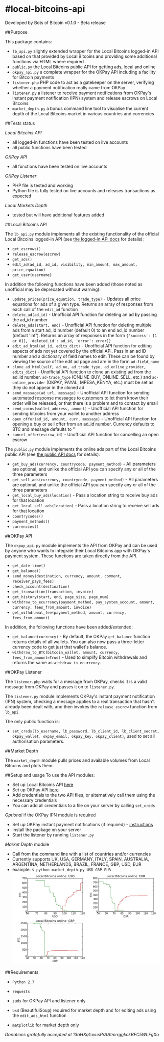 #local-bitcoins-api
==================

Developed by Bots of Bitcoin
v0.1.0 - Beta release

##Purpose

This package contains:
- `lb_api.py` slightly extended wrapper for the Local Bitcoins logged-in API based on that provided by Local Bitcoins and providing some additional functions via HTML where required
- `public.py` the Local Bitcoins public API for getting ads, local and online
- `okpay_api.py` a complete wrapper for the OKPay API including a facility for Bitcoin payments
- `listener.php` PHP code to act as a gatekeeper on the server, verifying whether a payment notification really came from OKPay
- `listener.py` a listener to receive payment notifications from OKPay's instant payment notification (IPN) system and release escrows on Local Bitcoins
- `market_depth.py` a bonus command line tool to visualise the current depth of the Local Bitcoins market in various countries and currencies

##Tests status

_Local Bitcoins API_
- all logged-in functions have been tested on live accounts
- all public functions have been tested

_OKPay API_
- all functions have been tested on live accounts

_OKPay Listener_
- PHP file is tested and working
- Python file is fully tested on live accounts and releases transactions as expected

_Local Markets Depth_
- tested but will have additional features added

##Local Bitcoins API

The `lb_api.py` module implements all the existing functionality of the official Local Bitcoins logged-in API (see [the logged-in  API docs](https://localbitcoins.com/api-docs/) for details):
- `get_escrows()`
- `release_escrow(escrow)`
- `get_ads()`
- `edit_ad(ad_id, ad_id, visibility, min_amount, max_amount, price_equation)`
- `get_user(username)`

In addition the following functions have been added (those noted as unofficial may be deprecated without warning):
- `update_prices(price_equation, trade_type)` - Updates all price equations for ads of a given type. Returns an array of responses from each call of the `edit_ad` function
- `delete_ad(ad_id)` - Unofficial API function for deleting an ad by passing the ad_id number
- `delete_ads(start, end)` - Unofficial API function for deleting multiple ads from a start ad_id number (default 0) to an end ad_id number (default 'inf'). Returns an array of responses in the form `{'success': [1 or 0][, 'deleted_id': ad_id, 'error': error]}`
- `edit_ad_html(ad_id, edits_dict)` - Unofficial API function for editing aspects of ads not yet covered by the official API. Pass in an ad ID number and a dictionary of field names to edit. These can be found by viewing the source of the edit ad page and are in the form `ad-field_name`
- `clone_ad_html(self, ad_no, ad_trade_type, ad_online_provider, edits_dict)` - Unofficial API function to clone an existing ad from the ad_id number. `ad-trade_type` (ONLINE_BUY, ONLINE_SELL, etc.) and `ad-online_provider` (OKPAY, PAYAL, MPESA_KENYA, etc.) must be set as they do not appear in the cloned ad
- `send_message(ad_url, message)` - Unofficial API function for sending automated response messages to customers to let them know their order will be released, or that there is a problem and to contact by email
- `send_coins(wallet_address, amount)` - Unofficial API function for sending bitcoins from your wallet to another address
- `open_offer(ad_id, amount, curr, message)`  - Unofficial API function for opening a buy or sell offer from an ad_id number. Currency defaults to BTC and message defaults to ''
- `cancel_offer(escrow_id)` - Unofficial API function for cancelling an open escrow

The `public.py` module implements the online ads part of the Local Bitcoins public API (see [the public API docs](https://localbitcoins.com/api-docs/public/) for details):
- `get_buy_ads(currency, countrycode, payment_method)` - All parameters are optional, and unlike the official API you can specify any or all of the three parameters
- `get_sell_ads(currency, countrycode, payment_method)` - All parameters are optional, and unlike the official API you can specify any or all of the three parameters
- `get_local_buy_ads(location)` - Pass a location string to receive buy ads for that location
- `get_local_sell_ads(location)` - Pass a location string to receive sell ads for that location
- `countrycodes()`
- `payment_methods()`
- `currencies()`

##OKPay API

The `okpay_api.py` module implements the API from OKPay and can be used by anyone who wants to integrate their Local Bitcoins app with OKPay's payment system. These functions are taken directly from the API.
- `get_date-time()`
- `get_balance()`
- `send_money(destination, currency, amount, comment, receiver_pays_fees)`
- `check_account(destination)`
- `get_transaction(transaction, invoice)`
- `get_history(start, end, page_size, page_num)`
- `withdraw_to_ecurrency(payment_method, pay_system_account, amount, currency, fees_from_amount, invoice)`
- `get_withdrawal_fee(payment_method, amount, currency, fees_from_amount)`

In addition, the following functions have been added/extended:
- `get_balance(currency)` - By default, the OKPay `get_balance` function returns details of all wallets. You can also now pass a three-letter currency code to get just that wallet's balance.
- `withdraw_to_BTC(bitcoin_wallet, amount, currency, fees_from_amount=True)` - Used to simplify Bitcoin withdrawals and returns the same as `withdraw_to_ecurrency`.

##OKPay Listener

The `listener.php` waits for a message from OKPay, checks it is a valid message from  OKPay and passes it on to `listener.py`.

The `listener.py` module implements OKPay's instant payment notification (IPN) system, checking a message applies to a real transaction that hasn't already been dealt with, and then invokes the `release_escrow` function from `lb_api`.

The only public function is:
- `set_creds(lb_username, lb_password, lb_client_id, lb_client_secret, okpay_wallet, okpay_email, okpay_key, okpay_client)`, used to set all authorisation parameters.


##Market Depth

The `market_depth` module pulls prices and available volumes from Local Bitcoins and plots them

##Setup and usage
To use the API modules:
- Set up Local Bitcoins API [here](https://localbitcoins.com/accounts/api/)
- Set up OKPay API [here](https://www.okpay.com/en/developers/interfaces/setup.html)
- Add credentials to the two API files, or alternatively call them using the necessary credentials
- You can add all credentials to a file on your server by calling `set_creds`
	
_Optional_ if the OKPay IPN module is required
- Set up OKPay instant payment notifications (if required) - [instructions](https://www.okpay.com/en/developers/ipn/setup.html)
- Install the package on your server
- Start the listener by running `listener.py`

_Market Depth_ module
- Call from the command line with a list of countries and/or currencies
- Currently supports UK, USA, GERMANY, ITALY, SPAIN, AUSTRALIA, ARGENTINA, NETHERLANDS, BRAZIL, FRANCE, GBP, USD, EUR
- example: `$ python market_depth.py USD GBP EUR`
![marketdepth](market_depth.jpeg)

##Requirements
- `Python 2.7`

- `requests`

- `suds` for OKPay API and listener only

- `bs4` (BeautifulSoup) required for market depth and for editing ads using the `edit_ads_html` function

- `matplotlib` for market depth only


*Donations gratefully accepted at 13aHXq1uvusPrAAtmrrggkckBFC5WLFgXo*
